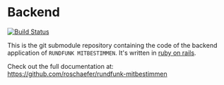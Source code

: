 # Backend
[![Build
Status](https://travis-ci.org/roschaefer/rundfunk-backend.svg?branch=master)](https://travis-ci.org/roschaefer/rundfunk-backend)

This is the git submodule repository containing the code of the backend
application of `RUNDFUNK MITBESTIMMEN`. It's written in [ruby on rails](http://rubyonrails.org/).

Check out the full documentation at: https://github.com/roschaefer/rundfunk-mitbestimmen
